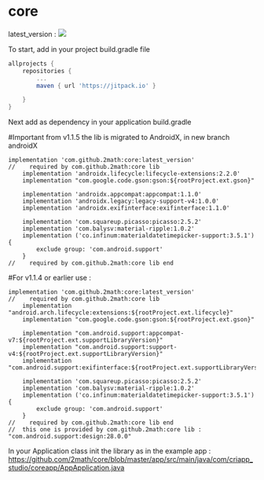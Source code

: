 # core

latest_version : [![](https://jitpack.io/v/2math/core.svg)](https://jitpack.io/#2math/core)

To start, add in your project build.gradle file 
```gradle
allprojects {
    repositories {
        ...
        maven { url 'https://jitpack.io' }

    }
}
```

Next add as dependency in your application build.gradle

#Important from v1.1.5 the lib is migrated to AndroidX, in new branch androidX

```
implementation 'com.github.2math:core:latest_version'
//    required by com.github.2math:core lib
    implementation 'androidx.lifecycle:lifecycle-extensions:2.2.0'
    implementation "com.google.code.gson:gson:${rootProject.ext.gson}"

    implementation 'androidx.appcompat:appcompat:1.1.0'
    implementation 'androidx.legacy:legacy-support-v4:1.0.0'
    implementation 'androidx.exifinterface:exifinterface:1.1.0'

    implementation 'com.squareup.picasso:picasso:2.5.2'
    implementation 'com.balysv:material-ripple:1.0.2'
    implementation ('co.infinum:materialdatetimepicker-support:3.5.1') {
        exclude group: 'com.android.support'
    }
//    required by com.github.2math:core lib end
```

#For v1.1.4 or earlier use :

```
implementation 'com.github.2math:core:latest_version'
//    required by com.github.2math:core lib
    implementation "android.arch.lifecycle:extensions:${rootProject.ext.lifecycle}"
    implementation "com.google.code.gson:gson:${rootProject.ext.gson}"

    implementation "com.android.support:appcompat-v7:${rootProject.ext.supportLibraryVersion}"
    implementation "com.android.support:support-v4:${rootProject.ext.supportLibraryVersion}"
    implementation "com.android.support:exifinterface:${rootProject.ext.supportLibraryVersion}"

    implementation 'com.squareup.picasso:picasso:2.5.2'
    implementation 'com.balysv:material-ripple:1.0.2'
    implementation ('co.infinum:materialdatetimepicker-support:3.5.1') {
        exclude group: 'com.android.support'
    }
//    required by com.github.2math:core lib end
//  this one is provided by com.github.2math:core lib : "com.android.support:design:28.0.0"
```

In your Application class init the library as in the example app :
https://github.com/2math/core/blob/master/app/src/main/java/com/criapp_studio/coreapp/AppApplication.java
